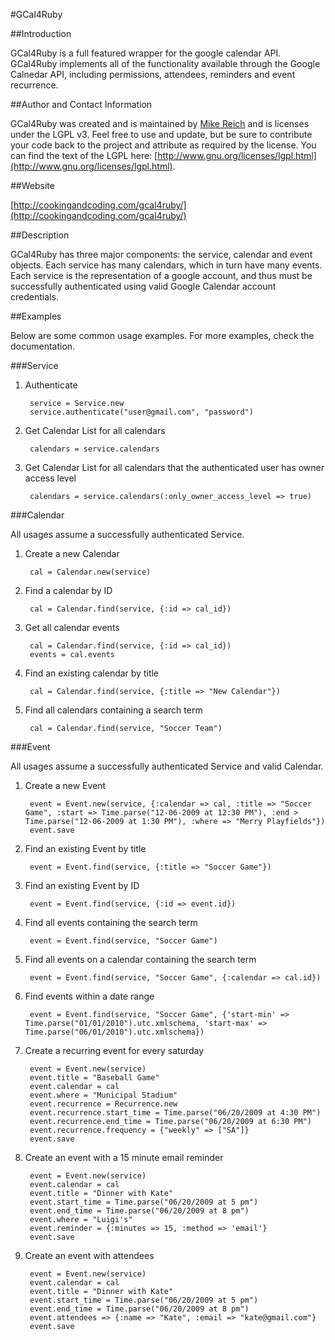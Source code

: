#GCal4Ruby

##Introduction
       
GCal4Ruby is a full featured wrapper for the google calendar API.  GCal4Ruby implements
all of the functionality available through the Google Calnedar API, including permissions,
attendees, reminders and event recurrence.  

##Author and Contact Information

GCal4Ruby was created and is maintained by [Mike Reich](mailto:mike@seabourneconsulting.com) 
and is licenses under the LGPL v3.  Feel free to use and update, but be sure to contribute your
code back to the project and attribute as required by the license.  You can find the text of the LGPL 
here: [http://www.gnu.org/licenses/lgpl.html](http://www.gnu.org/licenses/lgpl.html).

##Website

[http://cookingandcoding.com/gcal4ruby/](http://cookingandcoding.com/gcal4ruby/)

##Description

GCal4Ruby has three major components: the service, calendar and event objects.  Each service
has many calendars, which in turn have many events.  Each service is the representation of a
google account, and thus must be successfully authenticated using valid Google Calendar
account credentials.  

##Examples

Below are some common usage examples.  For more examples, check the documentation.

###Service

1. Authenticate

		service = Service.new
    	service.authenticate("user@gmail.com", "password")

2. Get Calendar List for all calendars

    	calendars = service.calendars

3. Get Calendar List for all calendars that the authenticated user has owner access level

    	calendars = service.calendars(:only_owner_access_level => true)

###Calendar

All usages assume a successfully authenticated Service.

1. Create a new Calendar

		cal = Calendar.new(service)

2. Find a calendar by ID

	    cal = Calendar.find(service, {:id => cal_id})

3. Get all calendar events

	    cal = Calendar.find(service, {:id => cal_id})
	    events = cal.events

4. Find an existing calendar by title

	    cal = Calendar.find(service, {:title => "New Calendar"})

5. Find all calendars containing a search term

	    cal = Calendar.find(service, "Soccer Team")

###Event

All usages assume a successfully authenticated Service and valid Calendar.

1. Create a new Event

	    event = Event.new(service, {:calendar => cal, :title => "Soccer Game", :start => Time.parse("12-06-2009 at 12:30 PM"), :end > Time.parse("12-06-2009 at 1:30 PM"), :where => "Merry Playfields"})
	    event.save

2. Find an existing Event by title

	    event = Event.find(service, {:title => "Soccer Game"})

3. Find an existing Event by ID

	    event = Event.find(service, {:id => event.id})

4. Find all events containing the search term

	    event = Event.find(service, "Soccer Game")

5. Find all events on a calendar containing the search term

	    event = Event.find(service, "Soccer Game", {:calendar => cal.id})

6. Find events within a date range

	    event = Event.find(service, "Soccer Game", {'start-min' => Time.parse("01/01/2010").utc.xmlschema, 'start-max' => Time.parse("06/01/2010").utc.xmlschema})

7. Create a recurring event for every saturday

		event = Event.new(service)
	    event.title = "Baseball Game"
	    event.calendar = cal
	    event.where = "Municipal Stadium"
	    event.recurrence = Recurrence.new
		event.recurrence.start_time = Time.parse("06/20/2009 at 4:30 PM")
		event.recurrence.end_time = Time.parse("06/20/2009 at 6:30 PM")
		event.recurrence.frequency = {"weekly" => ["SA"]}
		event.save 

8. Create an event with a 15 minute email reminder

		event = Event.new(service)
		event.calendar = cal
		event.title = "Dinner with Kate"
		event.start_time = Time.parse("06/20/2009 at 5 pm")
		event.end_time = Time.parse("06/20/2009 at 8 pm")
		event.where = "Luigi's"
		event.reminder = {:minutes => 15, :method => 'email'}
		event.save

9. Create an event with attendees

		event = Event.new(service)
		event.calendar = cal
		event.title = "Dinner with Kate"
		event.start_time = Time.parse("06/20/2009 at 5 pm")
		event.end_time = Time.parse("06/20/2009 at 8 pm")
		event.attendees => {:name => "Kate", :email => "kate@gmail.com"}
		event.save
